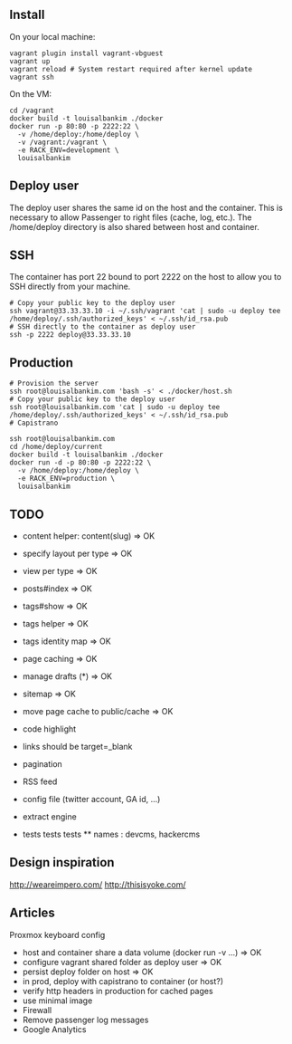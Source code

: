 Install
-------

On your local machine:

```shell
vagrant plugin install vagrant-vbguest
vagrant up
vagrant reload # System restart required after kernel update
vagrant ssh
```

On the VM:

```shell
cd /vagrant
docker build -t louisalbankim ./docker
docker run -p 80:80 -p 2222:22 \
  -v /home/deploy:/home/deploy \
  -v /vagrant:/vagrant \
  -e RACK_ENV=development \
  louisalbankim
```

Deploy user
-----------

The deploy user shares the same id on the host and the container. This is necessary to allow Passenger to right files (cache, log, etc.).
The /home/deploy directory is also shared between host and container.

SSH
---

The container has port 22 bound to port 2222 on the host to allow you to SSH directly from your machine.

```shell
# Copy your public key to the deploy user
ssh vagrant@33.33.33.10 -i ~/.ssh/vagrant 'cat | sudo -u deploy tee /home/deploy/.ssh/authorized_keys' < ~/.ssh/id_rsa.pub
# SSH directly to the container as deploy user
ssh -p 2222 deploy@33.33.33.10
```

Production
----------

```shell
# Provision the server
ssh root@louisalbankim.com 'bash -s' < ./docker/host.sh
# Copy your public key to the deploy user
ssh root@louisalbankim.com 'cat | sudo -u deploy tee /home/deploy/.ssh/authorized_keys' < ~/.ssh/id_rsa.pub
# Capistrano
```

```shell
ssh root@louisalbankim.com
cd /home/deploy/current
docker build -t louisalbankim ./docker
docker run -d -p 80:80 -p 2222:22 \
  -v /home/deploy:/home/deploy \
  -e RACK_ENV=production \
  louisalbankim
```

TODO
----

* content helper: content(slug) => OK
* specify layout per type => OK
* view per type => OK
* posts#index => OK
* tags#show => OK
* tags helper => OK
* tags identity map => OK
* page caching => OK
* manage drafts (*) => OK
* sitemap => OK
* move page cache to public/cache => OK
* code highlight
* links should be target=_blank
* pagination
* RSS feed
* config file (twitter account, GA id, ...)

* extract engine
* tests tests tests
** names : devcms, hackercms

Design inspiration
------------------

http://weareimpero.com/
http://thisisyoke.com/

Articles
--------
Proxmox keyboard config

* host and container share a data volume (docker run -v ...) => OK
* configure vagrant shared folder as deploy user => OK
* persist deploy folder on host => OK
* in prod, deploy with capistrano to container (or host?)
* verify http headers in production for cached pages
* use minimal image
* Firewall
* Remove passenger log messages
* Google Analytics
